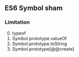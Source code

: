 ## ES6 Symbol sham

### Limitation

 0. typeof
 0. Symbol.prototype.valueOf
 0. Symbol.prototype.toString
 0. Symbol.prototype[@@create]
